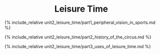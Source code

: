 <center> <h1> Leisure Time </h1> </center>

{% include_relative unit2_leisure_time/part1_peripheral_vision_in_sports.md %}

{% include_relative unit2_leisure_time/part2_history_of_the_circus.md %}

{% include_relative unit2_leisure_time/part3_uses_of_leisure_time.md %}